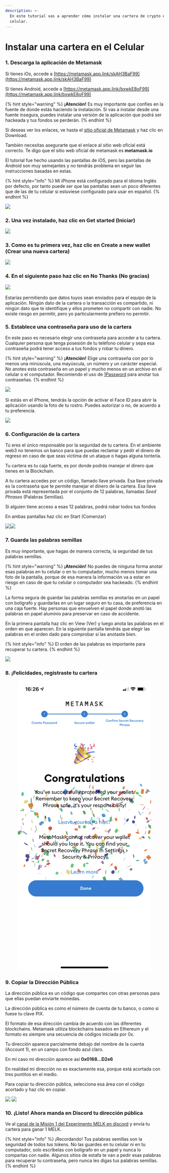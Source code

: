 ```yaml
---
description: >-
  En este tutorial vas a aprender cómo instalar una cartera de crypto en tu
  celular.
---
```


# Instalar una cartera en el Celular

### 1.  Descarga la aplicación de Metamask

Si tienes iOs, accede a [https://metamask.app.link/skAH3BaF99](https://metamask.app.link/skAH3BaF99)

Si tienes Android, accede a [https://metamask.app.link/bxwkE8oF99](https://metamask.app.link/bxwkE8oF99)

{% hint style="warning" %}
**¡Atención!** Es muy importante que confíes en la fuente de donde estás haciendo la instalación. Si vas a instalar desde una fuente insegura, puedes instalar una versión de la aplicación que podrá ser hackeada y tus fondos se perderán.
{% endhint %}

Si deseas ver los enlaces, ve hasta el [sitio oficial de Metamask](https://metamask.io/) y haz clic en Download.

También necesitas asegurarte que el enlace al sitio web oficial está correcto. Te digo que el sitio web oficial de metamask es **metamask.io**

El tutorial fue hecho usando las pantallas de iOS, pero las pantallas de Android son muy semejantes y no tendrás problema en seguir las instrucciones basadas en estas.

{% hint style="info" %}
Mi iPhone está configurado para el idioma Inglés por defecto, por tanto puede ser que las pantallas sean un poco diferentes que de las de tu celular si estuviese configurado para usar en español.
{% endhint %}

![](../../.gitbook/assets/IMG\_84E7FE1DCE59-1.jpeg)

### 2. Una vez instalado, haz clic en Get started (Iniciar)

![](../../.gitbook/assets/IMG\_0640.PNG)

### 3. Como es tu primera vez, haz clic en Create a new wallet (Crear una nueva cartera)

![](../../.gitbook/assets/IMG\_0641.PNG)

### 4.  En el siguiente paso haz clic en No Thanks (No gracias)

![](../../.gitbook/assets/IMG\_0642.PNG)

Estarías permitiendo que datos tuyos sean enviados para el equipo de la aplicación. Ningún dato de la cartera o la transacción es compartido, ni ningún dato que te identifique y ellos prometen no compartir con nadie. No existe riesgo en permitir, pero yo particularmente prefiero no permitir.

### 5. Establece una contraseña para uso de la cartera

En este paso es necesario elegir una contraseña para acceder a tu cartera. Cualquier persona que tenga posesión de tu teléfono celular y sepa esa contraseña podrá tener acceso a tus fondos y robar tu dinero.

{% hint style="warning" %}
**¡Atención!** Elige una contraseña con por lo menos una minúscula, una mayúscula, un número y un carácter especial. No anotes esta contraseña en un papel y mucho menos en un archivo en el celular o el computador. Recomiendo el uso de [1Password](https://1password.com/pt/) para anotar tus contraseñas.
{% endhint %}

![](../../.gitbook/assets/IMG\_0644.PNG)

Si estás en el iPhone, tendrás la opción de activar el Face ID para abrir la aplicación usando la foto de tu rostro. Puedes autorizar o no, de acuerdo a tu preferencia.

![](../../.gitbook/assets/IMG\_0646.PNG)

### **6.** Configuración de la cartera

Tú eres el único responsable por la seguridad de tu cartera. En el ambiente web3 no tenemos un banco para que puedas reclamar y pedir el dinero de regreso en caso de que seas víctima de un ataque o hagas alguna tontería.

Tu cartera es tu caja fuerte, es por donde podrás manejar el dinero que tienes en la Blockchain.

A tu cartera accedes por un código, llamado llave privada. Esa llave privada es la contraseña que te permite manejar el dinero de la cartera. Esa llave privada está representada por el conjunto de 12 palabras, llamadas _Seed Phrases_ (Palabras Semillas).

Si alguien tiene acceso a esas 12 palabras, podrá robar todos tus fondos

En ambas pantallas haz clic en Start (Comenzar)

![](../../.gitbook/assets/IMG\_0647.PNG)![](../../.gitbook/assets/IMG\_0648.PNG)

### **7.**  Guarda las palabras semillas

Es muy importante, que hagas de manera correcta, la seguridad de tus palabras semillas.

{% hint style="warning" %}
**¡Atención!** No puedes de ninguna forma anotar esas palabras en tu celular o en tu computador, mucho menos tomar una foto de la pantalla, porque de esa manera la información va a estar en riesgo en caso de que tu celular o computador sea hackeado.
{% endhint %}

La forma segura de guardar las palabras semillas es anotarlas en un papel con bolígrafo y guardarlas en un lugar seguro en tu casa, de preferencia en una caja fuerte. Hay personas que envuelven el papel donde anotó las palabras en papel aluminio para preservar en caso de accidente.

En la primera pantalla haz clic en View (Ver) y luego anota las palabras en el orden en que aparecen. En la siguiente pantalla tendrás que elegir las palabras en el orden dado para comprobar si las anotaste bien.

{% hint style="info" %}
El orden de las palabras es importante para recuperar tu cartera.
{% endhint %}

![](../../.gitbook/assets/IMG\_0649.PNG)

### 8. ¡Felicidades, registraste tu cartera

<figure><img src="../../.gitbook/assets/IMG_0651.PNG" alt=""><figcaption></figcaption></figure>

### 9. Copiar la Dirección Pública

La dirección pública es un código que compartes con otras personas para que ellas puedan enviarte monedas.

La dirección pública es como el número de cuenta de tu banco, o como si fuese tu clave PIX.

El formato de esa dirección cambia de acuerdo con las diferentes blockchains. Metamask utiliza blockchains basados en Ethereum y el formato es siempre una secuencia de códigos iniciada por 0x.

Tu dirección aparece parcialmente debajo del nombre de la cuenta (Account 1), en un campo con fondo azul claro.

En mi caso mi dirección aparece así **0x0168...D2e6**

En realidad mi dirección no es exactamente esa, porque está acortada con tres puntitos en el medio.

Para copiar tu dirección pública, selecciona esa área con el código acortado y haz clic en copiar.

![](../../.gitbook/assets/IMG\_0652.PNG) ![](../../.gitbook/assets/IMG\_0653.PNG)

### 10. ¡Listo! Ahora manda en Discord tu dirección pública

Ve al [canal de la Misión 1 del Experimento MELK en discord](https://discord.gg/2SjfbXw6pd) y envía tu cartera para ganar 1 MELK.

{% hint style="info" %}
¡Recordando! Tus palabras semillas son la seguridad de todos tus tokens. No las guardes en tu celular ni en tu computador, solo escríbelas con bolígrafo en un papel y nunca lo compartas con nadie. Algunos sitios de estafa te van a pedir esas palabras para recuperar tu contraseña, pero nunca les digas tus palabras semillas.
{% endhint %}
